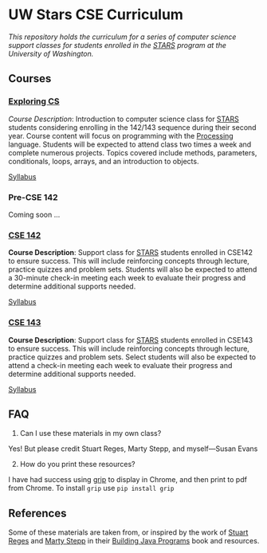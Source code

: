 # UW Stars CSE Curriculum
_This repository holds the curriculum for a series of computer science support classes for students enrolled in the [STARS](https://www.engr.washington.edu/current/stars) program at the University of Washington._

## Courses

### [Exploring CS](exploring-cs)
_Course Description_: Introduction to computer science class for [STARS](https://www.engr.washington.edu/current/stars) students considering enrolling in the 142/143 sequence during their second year. Course content will focus on programming with the [Processing](https://processing.org/) language. Students will be expected to attend class two times a week and complete numerous projects. Topics covered include methods, parameters, conditionals, loops, arrays, and an introduction to objects.

[Syllabus](exploring-cs/syllabus.md)

### Pre-CSE 142

Coming soon ...

### [CSE 142](142)
__Course Description__: Support class for [STARS](https://www.engr.washington.edu/current/stars) students enrolled in CSE142 to ensure success. This will include reinforcing concepts through lecture, practice quizzes and problem sets. Students will also be expected to attend a 30-minute check-in meeting each week to evaluate their progress and determine additional supports needed.

[Syllabus](142/syllabus.md)

### [CSE 143](143)
__Course Description__: Support class for [STARS](https://www.engr.washington.edu/current/stars) students enrolled in CSE143 to ensure success. This will include reinforcing concepts through lecture, practice quizzes and problem sets. Select students will also be expected to attend a check-in meeting each week to evaluate their progress and determine additional supports needed.

[Syllabus](143/syllabus.md)

## FAQ
1. Can I use these materials in my own class?

  Yes! But please credit Stuart Reges, Marty Stepp, and myself—Susan Evans

2. How do you print these resources?

  I have had success using [grip](https://github.com/joeyespo/grip) to display in Chrome, and then print to pdf from Chrome. To install `grip` use `pip install grip`
  
## References
Some of these materials are taken from, or inspired by the work of [Stuart Reges](https://homes.cs.washington.edu/~reges/) and [Marty Stepp](http://www.martystepp.com/) in their [Building Java Programs](http://www.buildingjavaprograms.com/) book and resources.